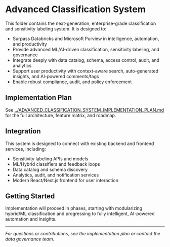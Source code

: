 # Advanced Classification System

This folder contains the next-generation, enterprise-grade classification and sensitivity labeling system. It is designed to:

- Surpass Databricks and Microsoft Purview in intelligence, automation, and productivity
- Provide advanced ML/AI-driven classification, sensitivity labeling, and governance
- Integrate deeply with data catalog, schema, access control, audit, and analytics
- Support user productivity with context-aware search, auto-generated insights, and AI-powered comments/tags
- Enable robust compliance, audit, and policy enforcement

## Implementation Plan
See [../ADVANCED_CLASSIFICATION_SYSTEM_IMPLEMENTATION_PLAN.md](../ADVANCED_CLASSIFICATION_SYSTEM_IMPLEMENTATION_PLAN.md) for the full architecture, feature matrix, and roadmap.

## Integration
This system is designed to connect with existing backend and frontend services, including:
- Sensitivity labeling APIs and models
- ML/Hybrid classifiers and feedback loops
- Data catalog and schema discovery
- Analytics, audit, and notification services
- Modern React/Next.js frontend for user interaction

## Getting Started
Implementation will proceed in phases, starting with modularizing hybrid/ML classification and progressing to fully intelligent, AI-powered automation and insights.

---

*For questions or contributions, see the implementation plan or contact the data governance team.*